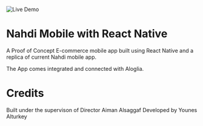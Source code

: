 ![Live Demo](https://github.com/younes-alturkey/nahdi-mobile-rn-algolia/blob/master/demo.gif)

# Nahdi Mobile with React Native

A Proof of Concept E-commerce mobile app built using React Native and a replica of current Nahdi mobile app.

The App comes integrated and connected with Aloglia.

# Credits

Built under the supervison of Director Aiman Alsaggaf Developed by Younes Alturkey
